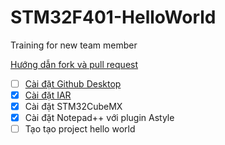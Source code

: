 # STM32F401-HelloWorld
Training for new team member

[Hướng dẫn fork và pull request](https://github.com/4Yubox-oversite/STM32F401-HelloWorld/blob/master/H%C6%B0%E1%BB%9Bng%20d%E1%BA%ABn%20fork%20v%C3%A0%20pull%20request)

- [ ] [Cài đặt Github Desktop](https://github.com/4Yubox-oversite/STM32F401-HelloWorld/blob/master/C%C3%A0i%20%C4%91%E1%BA%B7t%20Github%20Desktop)
- [x] [Cài đặt IAR](https://github.com/4Yubox-oversite/STM32F401-HelloWorld/blob/master/C%C3%A0i%20%C4%91%E1%BA%B7t%20IAR)
- [x] Cài đặt STM32CubeMX
- [x] Cài đặt Notepad++ với plugin Astyle
- [ ] Tạo tạo project hello world

